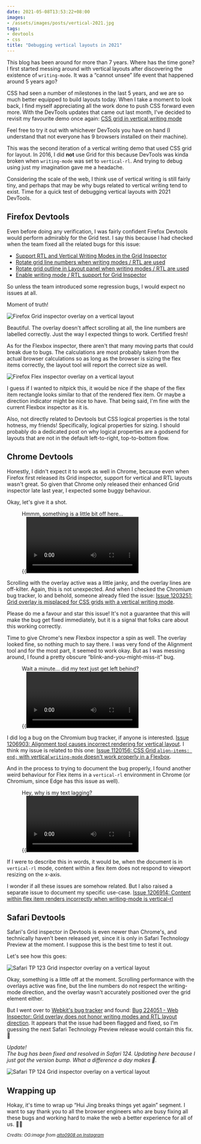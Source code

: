 ```yaml
---
date: 2021-05-08T13:53:22+08:00
images: 
- /assets/images/posts/vertical-2021.jpg
tags:
- devtools
- css
title: "Debugging vertical layouts in 2021"
---
```

This blog has been around for more than 7 years. Where has the time gone? I first started messing around with vertical layouts after discovering the existence of `writing-mode`. It was a “cannot unsee” life event that happened around 5 years ago?

CSS had seen a number of milestones in the last 5 years, and we are so much better equipped to build layouts today. When I take a moment to look back, I find myself appreciating all the work done to push CSS forward even more. With the DevTools updates that came out last month, I've decided to revisit my favourite demo once again: [CSS grid in vertical writing mode](https://huijing.github.io/demos/grids-vertical/)

Feel free to try it out with whichever DevTools you have on hand (I understand that not everyone has 9 browsers installed on their machine).

This was the second iteration of a vertical writing demo that used CSS grid for layout. In 2016, I did **not** use Grid for this because DevTools was kinda broken when `writing-mode` was set to `vertical-rl`. And trying to debug using just my imagination gave me a headache.

Considering the scale of the web, I think use of vertical writing is still fairly tiny, and perhaps that may be why bugs related to vertical writing tend to exist. Time for a quick test of debugging vertical layouts with 2021 DevTools.

## Firefox Devtools

Even before doing any verification, I was fairly confident Firefox Devtools would perform admirably for the Grid test. I say this because I had checked when the team fixed all the related bugs for this issue:
- [Support RTL and Vertical Writing Modes in the Grid Inspector](https://bugzilla.mozilla.org/show_bug.cgi?id=1303171)
- [Rotate grid line numbers when writing modes / RTL are used](https://bugzilla.mozilla.org/show_bug.cgi?id=1430916)
- [Rotate grid outline in Layout panel when writing modes / RTL are used](https://bugzilla.mozilla.org/show_bug.cgi?id=1430918)
- [Enable writing mode / RTL support for Grid Inspector](https://bugzilla.mozilla.org/show_bug.cgi?id=1430919)

So unless the team introduced some regression bugs, I would expect no issues at all.

Moment of truth!

<img srcset="/assets/images/posts/grid-vertical/dt-ffgrid-480.png 480w, /assets/images/posts/grid-vertical/dt-ffgrid-640.png 640w, /assets/images/posts/grid-vertical/dt-ffgrid-960.png 960w, /assets/images/posts/grid-vertical/dt-ffgrid-1280.png 1280w" sizes="(max-width: 400px) 100vw, (max-width: 960px) 75vw, 640px" src="/assets/images/posts/grid-vertical/dt-ffgrid-640.png" alt="Firefox Grid inspector overlay on a vertical layout">

Beautiful. The overlay doesn't affect scrolling at all, the line numbers are labelled correctly. Just the way I expected things to work. Certified fresh!

As for the Flexbox inspector, there aren't that many moving parts that could break due to bugs. The calculations are most probably taken from the actual browser calculations so as long as the browser is sizing the flex items correctly, the layout tool will report the correct size as well.

<img srcset="/assets/images/posts/grid-vertical/dt-ff-flex-480.png 480w, /assets/images/posts/grid-vertical/dt-ff-flex-640.png 640w, /assets/images/posts/grid-vertical/dt-ff-flex-960.png 960w, /assets/images/posts/grid-vertical/dt-ff-flex-1280.png 1280w" sizes="(max-width: 400px) 100vw, (max-width: 960px) 75vw, 640px" src="/assets/images/posts/grid-vertical/dt-ff-flex-640.png" alt="Firefox Flex inspector overlay on a vertical layout">

I guess if I wanted to nitpick this, it would be nice if the shape of the flex item rectangle looks similar to that of the rendered flex item. Or maybe a direction indicator might be nice to have. That being said, I'm fine with the current Flexbox inspector as it is.

Also, not directly related to Devtools but CSS logical properties is the total hotness, my friends! Specifically, logical properties for sizing. I should probably do a dedicated post on why logical properties are a godsend for layouts that are not in the default left-to-right, top-to-bottom flow.

## Chrome Devtools

Honestly, I didn't expect it to work as well in Chrome, because even when Firefox first released its Grid inspector, support for vertical and RTL layouts wasn't great. So given that Chrome only released their enhanced Grid inspector late last year, I expected some buggy behaviour.

Okay, let's give it a shot.

<figure>
    <figcaption>Hmmm, something is a little bit off here…</figcaption>
    {{<video filename="dt-chrome-bug">}}
</figure>

Scrolling with the overlay active was a little janky, and the overlay lines are off-kilter. Again, this is not unexpected. And when I checked the Chromium bug tracker, lo and behold, someone already filed the issue: [Issue 1203251: Grid overlay is misplaced for CSS grids with a vertical writing mode](https://bugs.chromium.org/p/chromium/issues/detail?id=1203251&q=devtools%20grid&can=2).

Please do me a favour and star this issue! It's not a guarantee that this will make the bug get fixed immediately, but it is a signal that folks care about this working correctly.

Time to give Chrome's new Flexbox inspector a spin as well. The overlay looked fine, so nothing much to say there. I was very fond of the Alignment tool and for the most part, it seemed to work okay. But as I was messing around, I found a pretty obscure “blink-and-you-might-miss-it” bug.

<figure>
    <figcaption>Wait a minute… did my text just get left behind?</figcaption>
    {{<video filename="dt-chrome-flex-bug">}}
</figure>

I did log a bug on the Chromium bug tracker, if anyone is interested. [Issue 1206903: Alignment tool causes incorrect rendering for vertical layout](https://bugs.chromium.org/p/chromium/issues/detail?id=1206903). I think my issue is related to this one: [Issue 1120156: CSS Grid `align-items: end;` with vertical `writing-mode` doesn't work properly in a Flexbox](https://bugs.chromium.org/p/chromium/issues/detail?id=1120156).

And in the process to trying to document the bug properly, I found another weird behaviour for Flex items in a `vertical-rl` environment in Chrome (or Chromium, since Edge has this issue as well).

<figure>
    <figcaption>Hey, why is my text lagging?</figcaption>
    {{<video filename="chrome-flex-bug">}}
</figure>

If I were to describe this in words, it would be, when the document is in `vertical-rl` mode, content within a flex item does not respond to viewport resizing on the x-axis.

I wonder if all these issues are somehow related. But I also raised a separate issue to document my specific use-case. [Issue 1206914: Content within flex item renders incorrectly when writing-mode is vertical-rl](https://bugs.chromium.org/p/chromium/issues/detail?id=1206914)

## Safari Devtools

Safari's Grid inspector in Devtools is even newer than Chrome's, and technically haven't been released yet, since it is only in Safari Technology Preview at the moment. I suppose this is the best time to test it out.

Let's see how this goes:

<img srcset="/assets/images/posts/grid-vertical/dt-webkit-bug-480.png 480w, /assets/images/posts/grid-vertical/dt-webkit-bug-640.png 640w, /assets/images/posts/grid-vertical/dt-webkit-bug-960.png 960w, /assets/images/posts/grid-vertical/dt-webkit-bug-1280.png 1280w" sizes="(max-width: 400px) 100vw, (max-width: 960px) 75vw, 640px" src="/assets/images/posts/grid-vertical/dt-webkit-bug-640.png" alt="Safari TP 123 Grid inspector overlay on a vertical layout">

Okay, something is a little off at the moment. Scrolling performance with the overlays active was fine, but the line numbers do not respect the writing-mode direction, and the overlay wasn't accurately positioned over the grid element either.

But I went over to [Webkit's bug tracker](https://bugs.webkit.org/) and found: [Bug 224051 - Web Inspector: Grid overlay does not honor writing modes and RTL layout direction](https://bugs.webkit.org/show_bug.cgi?id=224051). It appears that the issue had been flagged and fixed, so I'm guessing the next Safari Technology Preview release would contain this fix. <span class="emoji" role="img" tabindex="0" aria-label="rocket">&#x1F680;</span>

*Update!*  
*The bug has been fixed and resolved in Safari 124. Updating here because I just got the version bump. What a difference a day makes <span class="emoji" role="img" tabindex="0" aria-label="person dancing">&#x1F483;</span>.*

<img srcset="/assets/images/posts/grid-vertical/dt-safari-fix-480.png 480w, /assets/images/posts/grid-vertical/dt-safari-fix-640.png 640w, /assets/images/posts/grid-vertical/dt-safari-fix-960.png 960w, /assets/images/posts/grid-vertical/dt-safari-fix-1280.png 1280w" sizes="(max-width: 400px) 100vw, (max-width: 960px) 75vw, 640px" src="/assets/images/posts/grid-vertical/dt-safari-fix-640.png" alt="Safari TP 124 Grid inspector overlay on a vertical layout">

## Wrapping up

Hokay, it's time to wrap up “Hui Jing breaks things yet again” segment. I want to say thank you to all the browser engineers who are busy fixing all these bugs and working hard to make the web a better experience for all of us. <span class="emoji" role="img" tabindex="0" aria-label="person bowing">&#x1F647;&#x200D;&#x2640;&#xFE0F;</span>

<em><small>Credits: OG:image from <a href="https://www.instagram.com/p/B9iEXx6hJzh/">alto0908 on Instagram</a></small></em>
